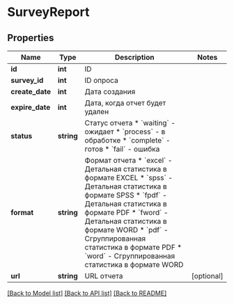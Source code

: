 # SurveyReport

## Properties
Name | Type | Description | Notes
------------ | ------------- | ------------- | -------------
**id** | **int** | ID | 
**survey_id** | **int** | ID опроса | 
**create_date** | **int** | Дата создания | 
**expire_date** | **int** | Дата, когда отчет будет удален | 
**status** | **string** | Статус отчета  * &#x60;waiting&#x60; - ожидает * &#x60;process&#x60; - в обработке * &#x60;complete&#x60; - готов * &#x60;fail&#x60; - ошибка | 
**format** | **string** | Формат отчета  * &#x60;excel&#x60; - Детальная статистика в формате EXCEL * &#x60;spss&#x60; - Детальная статистика в формате SPSS * &#x60;fpdf&#x60; - Детальная статистика в формате PDF * &#x60;fword&#x60; - Детальная статистика в формате WORD  * &#x60;pdf&#x60; - Сгруппированная статистика в формате PDF * &#x60;word&#x60; - Сгруппированная статистика в формате WORD | 
**url** | **string** | URL отчета | [optional] 

[[Back to Model list]](../README.md#documentation-for-models) [[Back to API list]](../README.md#documentation-for-api-endpoints) [[Back to README]](../README.md)


